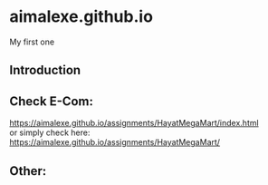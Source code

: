 # aimalexe.github.io
My first one

## Introduction


## Check E-Com:

https://aimalexe.github.io/assignments/HayatMegaMart/index.html  
or simply check here:  
https://aimalexe.github.io/assignments/HayatMegaMart/  


## Other:  
